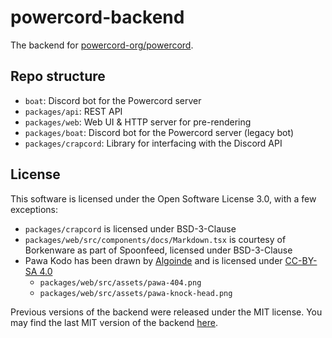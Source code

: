 # powercord-backend
The backend for [powercord-org/powercord](https://github.com/powercord-org/powercord).

## Repo structure
 - `boat`: Discord bot for the Powercord server
 - `packages/api`: REST API
 - `packages/web`: Web UI & HTTP server for pre-rendering
 - `packages/boat`: Discord bot for the Powercord server (legacy bot)
 - `packages/crapcord`: Library for interfacing with the Discord API

## License
This software is licensed under the Open Software License 3.0, with a few exceptions:
 - `packages/crapcord` is licensed under BSD-3-Clause
 - `packages/web/src/components/docs/Markdown.tsx` is courtesy of Borkenware as part of Spoonfeed, licensed under BSD-3-Clause
 - Pawa Kodo has been drawn by [Algoinde](https://github.com/Algoinde) and is licensed under [CC-BY-SA 4.0](https://creativecommons.org/licenses/by-sa/4.0/)
   - `packages/web/src/assets/pawa-404.png`
   - `packages/web/src/assets/pawa-knock-head.png`

Previous versions of the backend were released under the MIT license. You may find the last MIT version of the
backend [here](https://github.com/powercord-org/powercord-backend/commit/926c0eedfbf2a627eabfa7b479a8a8d93f506ee8).
